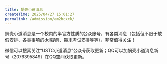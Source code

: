 ```yaml
---
title: 蜗壳小道消息
createTime: 2025/04/27 15:01:27
permalink: /admission/am2hcxck/
---
```


蜗壳小道消息是一个校内的半官方性质的公众账号，有各类消息（包括但不限于放假安排、各类事项的ddl提醒、期末考试安排等等），非常值得关注！

微信可以搜索关注“USTC小道消息”公众号获取更新；QQ可以加蜗壳小道消息新号（2076395849）在QQ空间获取更新。

